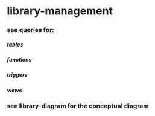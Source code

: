 # library-management

### see queries for:
##### tables
##### functions
##### triggers
##### views

### see library-diagram for the conceptual diagram